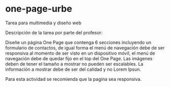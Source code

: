 # one-page-urbe
Tarea para multimedia y diseño web


Descripción de la tarea por parte del profesor:

Diseñe un página One Page que contenga 6 secciones incluyendo un formulario de contactos, de igual forma el menú de navegación debe de ser responsiva al momento de ser visto en un dispositivo móvil, el menú de navegación debe de quedar fijo en el top del One Page. Las imágenes deben de tener el tamaño a mostrar no pueden ser escalables. La información a mostrar debe de ser del calidad y no Lorem Ipsun.

Para esta actividad se recomienda que la pagina sea responsiva.